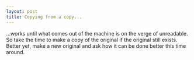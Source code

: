 ```yaml
---
layout: post
title: Copying from a copy...
---
```


...works until what comes out of the machine is on the verge of unreadable. So take the time to make a copy of the original if the original still exists.  Better yet, make a new original and ask how it can be done better this time around.
